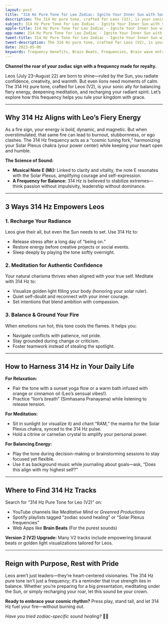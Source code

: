 ```yaml
---
layout: post
title: "314 Hz Pure Tone for Leo Zodiac: Ignite Your Inner Sun with Sound Healing"
description: The 314 Hz pure tone, crafted for Leos (V2), is your sonic ally for balancing fiery energy, deepening meditation, and recharging your radiant spirit.
subject: 314 Hz Pure Tone for Leo Zodiac - Ignite Your Inner Sun with Sound Healing
apple-title: 314 Hz Pure Tone for Leo Zodiac - Ignite Your Inner Sun with Sound Healing
app-name: 314 Hz Pure Tone for Leo Zodiac - Ignite Your Inner Sun with Sound Healing
tweet-title: 314 Hz Pure Tone for Leo Zodiac - Ignite Your Inner Sun with Sound Healing
tweet-description: The 314 Hz pure tone, crafted for Leos (V2), is your sonic ally for balancing fiery energy, deepening meditation, and recharging your radiant spirit.
date: 2023-05-06
keywords: frequency benefits, Brain Beats, Frequencies, Brain wave entrainment, sound therapy, 314 Hz, meditation, healing
---
```


**Channel the roar of your zodiac sign with a frequency made for royalty.**  

Leos (July 23–August 22) are born to shine—ruled by the Sun, you radiate confidence, creativity, and warmth. But even lions need moments of calm. The 314 Hz pure tone, crafted for Leos (V2), is your sonic ally for balancing fiery energy, deepening meditation, and recharging your radiant spirit. Let’s explore how this frequency helps you rule your kingdom with grace.

---

## Why 314 Hz Aligns with Leo’s Fiery Energy

As a fire sign, your energy is bold, dynamic, and magnetic. But when overstimulated, that same fire can lead to burnout, stubbornness, or ego clashes. The 314 Hz frequency acts as a “cosmic tuning fork,” harmonizing your Solar Plexus chakra (your power center) while keeping your heart open and humble.  

**The Science of Sound:**  
- **Musical Note E (Mi):** Linked to clarity and vitality, the note E resonates with the Solar Plexus, amplifying courage and self-expression.  
- **A Frequency for Balance:** 314 Hz is believed to stabilize extremes—think passion without impulsivity, leadership without dominance.  

---

## 3 Ways 314 Hz Empowers Leos

### 1. **Recharge Your Radiance**  
Leos give their all, but even the Sun needs to set. Use 314 Hz to:  
- Release stress after a long day of “being on.”  
- Restore energy before creative projects or social events.  
- Sleep deeply by playing the tone softly overnight.  

### 2. **Meditation for Authentic Confidence**  
Your natural charisma thrives when aligned with your true self. Meditate with 314 Hz to:  
- Visualize golden light filling your body (honoring your solar ruler).  
- Quiet self-doubt and reconnect with your inner courage.  
- Set intentions that blend ambition with compassion.  

### 3. **Balance & Ground Your Fire**  
When emotions run hot, this tone cools the flames. It helps you:  
- Navigate conflicts with patience, not pride.  
- Stay grounded during change or criticism.  
- Foster teamwork instead of stealing the spotlight.  

---

## How to Harness 314 Hz in Your Daily Life  

**For Relaxation:**  
- Pair the tone with a sunset yoga flow or a warm bath infused with orange or cinnamon oil (Leo’s sensual vibes!).  
- Practice “lion’s breath” (Simhasana Pranayama) while listening to release tension.  

**For Meditation:**  
- Sit in sunlight (or visualize it) and chant “RAM,” the mantra for the Solar Plexus chakra, synced to the 314 Hz pulse.  
- Hold a citrine or carnelian crystal to amplify your personal power.  

**For Balancing Energy:**  
- Play the tone during decision-making or brainstorming sessions to stay focused yet flexible.  
- Use it as background music while journaling about goals—ask, “Does this align with my highest self?”  

---

## Where to Find 314 Hz Tracks  

Search for “314 Hz Pure Tone for Leo (V2)” on:  
- YouTube channels like *Meditative Mind* or *Greenred Productions*  
- Spotify playlists tagged “zodiac sound healing” or “Solar Plexus frequencies”  
- Web Apps like **Brain Beats** (For the purest sounds)

**Version 2 (V2) Upgrade:** Many V2 tracks include empowering binaural beats or golden light visualizations tailored for Leos.  

---

## Reign with Purpose, Rest with Pride  

Leos aren’t just leaders—they’re heart-centered visionaries. The 314 Hz pure tone isn’t just a frequency; it’s a reminder that true strength lies in balance. Whether you’re preparing for a big presentation, meditating under the Sun, or simply recharging your roar, let this sound be your crown.  

**Ready to embrace your cosmic rhythm?** Press play, stand tall, and let 314 Hz fuel your fire—without burning out.  

*Have you tried zodiac-specific sound healing?* 🦁✨  
